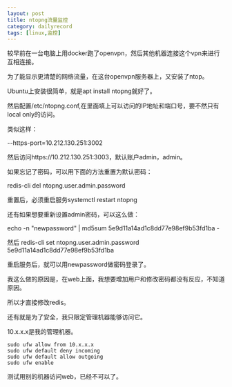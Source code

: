 ```yaml
---
layout: post
title: ntopng流量监控
category: dailyrecord
tags: [linux,监控]
---
```


较早前在一台电脑上用docker跑了openvpn，然后其他机器连接这个vpn来进行互相连接。

为了能显示更清楚的网络流量，在这台openvpn服务器上，又安装了ntop。

Ubuntu上安装很简单，就是apt install ntopng就好了。

然后配置/etc/ntopng.conf,在里面填上可以访问的IP地址和端口号，要不然只有local only的访问。

类似这样：

--https-port=10.212.130.251:3002

然后访问https://10.212.130.251:3003，默认账户admin，admin。

如果忘记了密码，可以用下面的方法重置为默认密码：

redis-cli del ntopng.user.admin.password

重置后，必须重启服务systemctl restart ntopng


还有如果想要重新设置admin密码，可以这么做：

echo -n "newpassword" | md5sum
5e9d11a14ad1c8dd77e98ef9b53fd1ba  -

然后
redis-cli set ntopng.user.admin.password 5e9d11a14ad1c8dd77e98ef9b53fd1ba

重启服务后，就可以用newpassword做密码登录了。

我这么做的原因是，在web上面，我想要增加用户和修改密码都没有反应，不知道原因。

所以才直接修改redis。

还有就是为了安全，我只限定管理机器能够访问它。

10.x.x.x是我的管理机器。

```firewall
sudo ufw allow from 10.x.x.x 
sudo ufw default deny incoming
sudo ufw default allow outgoing
sudo ufw enable
```

测试用别的机器访问web，已经不可以了。





